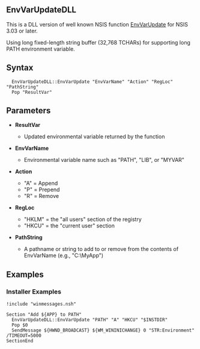 EnvVarUpdateDLL
---------------

This is a DLL version of well known NSIS function [EnvVarUpdate](http://nsis.sourceforge.net/Environmental_Variables:_append,_prepend,_and_remove_entries) for NSIS 3.03
 or later.

Using long fixed-length string buffer (32,768 TCHARs) for supporting long PATH environment variable.

## Syntax

```
  EnvVarUpdateDLL::EnvVarUpdate "EnvVarName" "Action" "RegLoc" "PathString"
  Pop "ResultVar"
```

## Parameters

- **ResultVar**
  - Updated environmental variable returned by the function
  
- **EnvVarName**
  - Environmental variable name such as "PATH", "LIB", or "MYVAR"

- **Action**
  - "A" = Append
  - "P" = Prepend
  - "R" = Remove

- **RegLoc**
  - "HKLM" = the "all users" section of the registry
  - "HKCU" = the "current user" section

- **PathString**
  - A pathname or string to add to or remove from the contents of EnvVarName (e.g., "C:\MyApp")

## Examples

### Installer Examples

```nsis
!include "winmessages.nsh"

Section "Add ${APP} to PATH"
  EnvVarUpdateDLL::EnvVarUpdate "PATH" "A" "HKCU" "$INSTDIR"
  Pop $0
  SendMessage ${HWND_BROADCAST} ${WM_WININICHANGE} 0 "STR:Environment" /TIMEOUT=5000
SectionEnd
```
